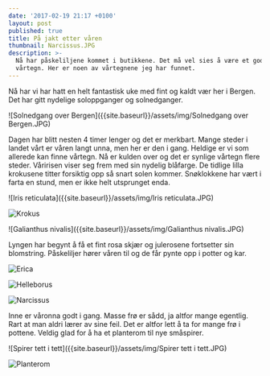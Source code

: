 ```yaml
---
date: '2017-02-19 21:17 +0100'
layout: post
published: true
title: På jakt etter våren
thumbnail: Narcissus.JPG
description: >-
  Nå har påskeliljene kommet i butikkene. Det må vel sies å være et godt
  vårtegn. Her er noen av vårtegnene jeg har funnet.
---
```


Nå har vi har hatt en helt fantastisk uke med fint og kaldt vær her i Bergen. Det har gitt nydelige soloppganger og solnedganger.

![Solnedgang over Bergen]({{site.baseurl}}/assets/img/Solnedgang over Bergen.JPG)

Dagen har blitt nesten 4 timer lenger og det er merkbart. Mange steder i landet vårt er våren langt unna, men her er den i gang. Heldige er vi som allerede kan finne vårtegn. Nå er kulden over og det er synlige vårtegn flere steder. Våririsen viser seg frem med sin nydelig blåfarge. De tidlige lilla krokusene titter forsiktig opp så snart solen kommer. Snøklokkene har vært i farta en stund, men er ikke helt utsprunget enda. 

![Iris reticulata]({{site.baseurl}}/assets/img/Iris reticulata.JPG)

![Krokus]({{site.baseurl}}/assets/img/Krokus.JPG)

![Galianthus nivalis]({{site.baseurl}}/assets/img/Galianthus nivalis.JPG)

Lyngen har begynt å få et fint rosa skjær og julerosene fortsetter sin blomstring. Påskeliljer hører våren til og de får pynte opp i potter og kar.

![Erica]({{site.baseurl}}/assets/img/Erica.JPG)

![Helleborus]({{site.baseurl}}/assets/img/Helleborus.JPG)

![Narcissus]({{site.baseurl}}/assets/img/Narcissus.JPG)

Inne er våronna godt i gang. Masse frø er sådd, ja altfor mange egentlig. Rart at man aldri lærer av sine feil. Det er altfor lett å ta for mange frø i pottene. Veldig glad for å ha et planterom til nye småspirer.  

![Spirer tett i tett]({{site.baseurl}}/assets/img/Spirer tett i tett.JPG)

![Planterom]({{site.baseurl}}/assets/img/Planterom.JPG)
